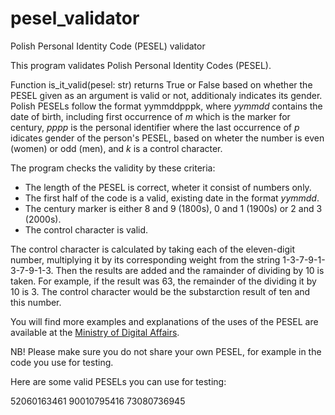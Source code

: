 # pesel_validator
Polish Personal Identity Code (PESEL) validator

This program validates Polish Personal Identity Codes (PESEL).

Function is_it_valid(pesel: str) returns True or False based on whether the PESEL given as an argument is valid or not, additionaly indicates its gender. 
Polish PESELs follow the format yymmddpppk, where *yymmdd* contains the date of birth, including first occurrence of *m* which is the marker for century, *pppp* is the personal identifier where the last occurrence of *p* idicates gender of the person's PESEL, based on wheter the number is even (women) or odd (men), and *k* is a control character.

The program checks the validity by these criteria:
-  The length of the PESEL is correct, wheter it consist of numbers only.
-  The first half of the code is a valid, existing date in the format *yymmdd*.
-  The century marker is either 8 and 9 (1800s), 0 and 1 (1900s) or 2 and 3 (2000s).
-  The control character is valid.
  
The control character is calculated by taking each of the eleven-digit number, multiplying it by its corresponding weight from the string 1-3-7-9-1-3-7-9-1-3. Then the results are added and the ramainder of dividing by 10 is taken. For example, if the result was 63, the remainder of the dividing it by 10 is 3. The control character would be the substarction result of ten and this number.

You will find more examples and explanations of the uses of the PESEL are available at the [Ministry of Digital Affairs](https://www.gov.pl/web/gov/czym-jest-numer-pesel).

NB! Please make sure you do not share your own PESEL, for example in the code you use for testing.

Here are some valid PESELs you can use for testing:

  52060163461
  90010795416
  73080736945
